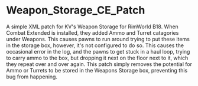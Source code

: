 # Weapon_Storage_CE_Patch
A simple XML patch for KV's Weapon Storage for RimWorld B18.
When Combat Extended is installed, they added Ammo and Turret catagories under Weapons. This causes pawns to
run around trying to put these items in the storage box, however, it's not configured to do so. This causes the
occasional error in the log, and the pawns to get stuck in a haul loop, trying to carry ammo to the box, but dropping
it next on the floor next to it, which they repeat over and over again. This patch simply removes the potential
for Ammo or Turrets to be stored in the Weapons Storage box, preventing this bug from happening.
